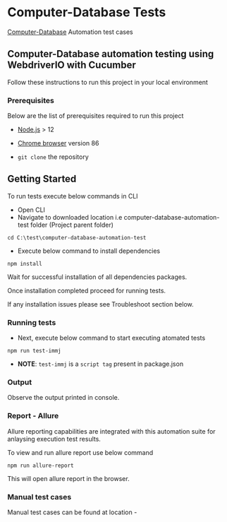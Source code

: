 # Computer-Database Tests

[Computer-Database](http://computer-database.herokuapp.com/computers) Automation test cases

## Computer-Database automation testing using WebdriverIO with Cucumber

Follow these instructions to run this project in your local environment

### Prerequisites

Below are the list of prerequisites required to run this project

* [Node.js](https://nodejs.org/en/)  > 12 

* [Chrome browser](https://support.google.com/chrome/answer/95346?co=GENIE.Platform%3DDesktop&hl=en) version 86

* `git clone` the repository


## Getting Started 

To run tests execute below commands in CLI

* Open CLI
* Navigate to downloaded location i.e computer-database-automation-test folder (Project parent folder)
```
cd C:\test\computer-database-automation-test
```
* Execute below command to install dependencies
```
npm install
```
Wait for successful installation of all dependencies packages.

Once installation completed proceed for running tests.

If any installation issues please see Troubleshoot section below.

### Running tests

* Next, execute below command to start executing  atomated tests

```
npm run test-immj 
```
* **NOTE**: `test-immj` is a `script tag` present in package.json

### Output

Observe the output printed in console.

### Report - Allure 

Allure reporting capabilities are integrated with this automation suite for anlaysing execution test results.

To view and run allure report use below command

```
npm run allure-report 
```
This will open allure report in the browser. 

### Manual test cases

Manual test cases can be found at location - 